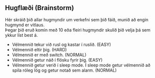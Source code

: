 ## Hugflæði (Brainstorm)
Hér skráið þið allar hugmyndir um verkefni sem þið fáið, munið að engin hugmynd er vitlaus.  
Þegar þið eruð komin með 10 eða fleiri hugmyndir skulið þið velja þá sem ykkur líst best á. 
  
- Vélmennið tekur við rusl og kastar í ruslið. (EASY)
- Vélmennið eltir þig. (HARD)
- Vélmennið er með switch. (NORMAL)
- Vélmennið getur náð í flösku fyrir þig. (EASY)
- Vélmennið getur verið í sleep mode. Í sleep mode getur vélmennið að spila róleg lög og getur notað sem alarm. (NORMAL)


